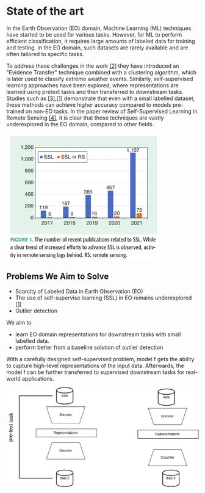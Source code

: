 # State of the art


In the Earth Observation (EO) domain, Machine Learning (ML) techniques have started to be used for various tasks. However, for ML to perform efficient classification, it requires large amounts of labeled data for training and testing. In the EO domain, such datasets are rarely available and are often tailored to specific tasks.

To address these challenges in the work [[2]](https://doi.org/10.48550/arXiv.2005.07243) they have introduced an "Evidence Transfer" technique combined with a clustering algorithm, which is later used to classify extreme weather events. Similarly, self-supervised learning approaches have been explored, where representations are learned using pretext tasks and then transferred to downstream tasks. Studies such as [[3]](https://doi.org/10.48550/arXiv.2010.00882),[[1]](https://ieeexplore.ieee.org/document/9553741?utm_source=chatgpt.com) demonstrate that even with a small labelled dataset, these methods can achieve higher accuracy compared to models pre-trained on non-EO tasks. In the paper review of Self-Supervised Learning
in Remote Sensing [[4]](https://doi.org/10.1109/MGRS.2022.3198244), it is clear that those techniques are vastly underexplored in the EO domain, compared to other fields. 

<img src="Screenshot from 2025-02-13 18-53-37.png" alt="SSL statistics" width="400">



## Problems We Aim to Solve

 - Scarcity of Labeled Data in Earth Observation (EO)
 - The use of self-supervise learning (SSL) in EO remains underexplored [[1]](https://ieeexplore.ieee.org/document/9553741?utm_source=chatgpt.com)
 - Outlier detection 

We aim to 
 - learn EO domain representations for downstream tasks with small labelled data.
 - perform better from a baseline solution of outlier detection

With a carefully designed self-supervised problem, model f gets the ability to capture high-level representations of the input data. Afterwards, the model f can be further transferred to supervised downstream tasks for real-world applications.

<img src="Untitled Diagram-Page-8.drawio.png" alt="Model overview" width="600">
